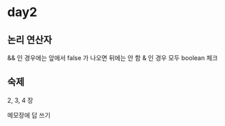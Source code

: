 # day2

## 논리 연산자

&& 인 경우에는 앞에서 false 가 나오면 뒤에는 안 함
& 인 경우 모두 boolean 체크

## 숙제

2, 3, 4 장

메모장에 답 쓰기

